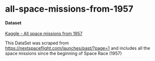 # all-space-missions-from-1957
 
#### Dataset

[Kaggle - All space missions from 1957](https://www.kaggle.com/datasets/agirlcoding/all-space-missions-from-1957)

This DataSet was scraped from https://nextspaceflight.com/launches/past/?page=1 and includes all the space missions since the beginning of Space Race (1957)